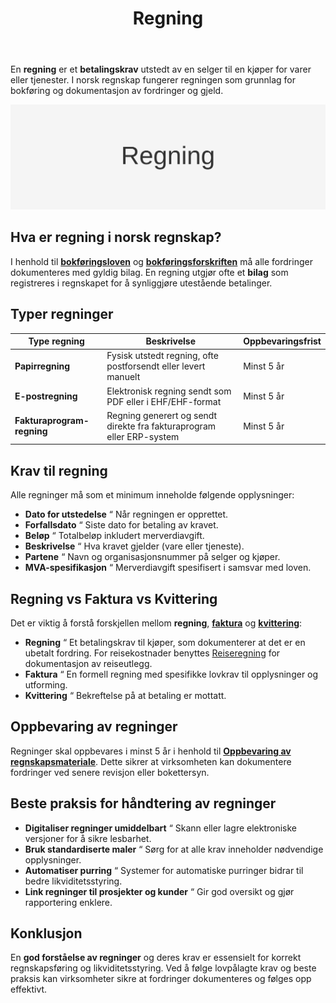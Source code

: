 ﻿---
title: "Regning"
seoTitle: "Regning"
description: "En regning er et betalingskrav fra selger til kjøper for varer eller tjenester, og fungerer som dokumentasjon og bilag i norsk regnskap."
summary: "Hva en regning er, krav til innhold, forskjellen mot faktura og kvittering, og oppbevaringsregler."
---

En **regning** er et **betalingskrav** utstedt av en selger til en kjøper for varer eller tjenester. I norsk regnskap fungerer regningen som grunnlag for bokføring og dokumentasjon av fordringer og gjeld.

![Regning](regning-image.svg)

## Hva er regning i norsk regnskap?

I henhold til **[bokføringsloven](/blogs/regnskap/hva-er-bokforingsloven "Hva er Bokføringsloven? Komplett Guide til Norsk Bokføringslovgivning")** og **[bokføringsforskriften](/blogs/regnskap/hva-er-bokforingsforskriften "Bokføringsforskriften - Komplett Guide til Norske Bokføringskrav og Regler")** må alle fordringer dokumenteres med gyldig bilag. En regning utgjør ofte et **bilag** som registreres i regnskapet for å synliggjøre utestående betalinger.

## Typer regninger

| **Type regning**           | **Beskrivelse**                                                          | **Oppbevaringsfrist** |
|----------------------------|--------------------------------------------------------------------------|-----------------------|
| **Papirregning**           | Fysisk utstedt regning, ofte postforsendt eller levert manuelt            | Minst 5 år            |
| **E-postregning**          | Elektronisk regning sendt som PDF eller i EHF/EHF-format                  | Minst 5 år            |
| **Fakturaprogram-regning** | Regning generert og sendt direkte fra fakturaprogram eller ERP-system     | Minst 5 år            |

## Krav til regning

Alle regninger må som et minimum inneholde følgende opplysninger:

* **Dato for utstedelse** “ Når regningen er opprettet.
* **Forfallsdato** “ Siste dato for betaling av kravet.
* **Beløp** “ Totalbeløp inkludert merverdiavgift.
* **Beskrivelse** “ Hva kravet gjelder (vare eller tjeneste).
* **Partene** “ Navn og organisasjonsnummer på selger og kjøper.
* **MVA-spesifikasjon** “ Merverdiavgift spesifisert i samsvar med loven.

## Regning vs Faktura vs Kvittering

Det er viktig å forstå forskjellen mellom **regning**, **[faktura](/blogs/regnskap/hva-er-en-faktura "Hva er en Faktura? En Guide til Norske Fakturakrav")** og **[kvittering](/blogs/regnskap/kvittering "Hva er Kvittering? En Guide til Kvitteringskrav i Norsk Regnskap")**:

* **Regning** “ Et betalingskrav til kjøper, som dokumenterer at det er en ubetalt fordring. For reisekostnader benyttes [Reiseregning](/blogs/regnskap/reiseregning "Reiseregning - Guide til reiseregninger i Norsk Regnskap") for dokumentasjon av reiseutlegg.
* **Faktura** “ En formell regning med spesifikke lovkrav til opplysninger og utforming.
* **Kvittering** “ Bekreftelse på at betaling er mottatt.

## Oppbevaring av regninger

Regninger skal oppbevares i minst 5 år i henhold til **[Oppbevaring av regnskapsmateriale](/blogs/regnskap/oppbevaring-av-regnskapsmateriale "Oppbevaring av Regnskapsmateriale - Krav, Frister og Beste Praksis i Norge")**. Dette sikrer at virksomheten kan dokumentere fordringer ved senere revisjon eller bokettersyn.

## Beste praksis for håndtering av regninger

* **Digitaliser regninger umiddelbart** “ Skann eller lagre elektroniske versjoner for å sikre lesbarhet.
* **Bruk standardiserte maler** “ Sørg for at alle krav inneholder nødvendige opplysninger.
* **Automatiser purring** “ Systemer for automatiske purringer bidrar til bedre likviditetsstyring.
* **Link regninger til prosjekter og kunder** “ Gir god oversikt og gjør rapportering enklere.

## Konklusjon

En **god forståelse av regninger** og deres krav er essensielt for korrekt regnskapsføring og likviditetsstyring. Ved å følge lovpålagte krav og beste praksis kan virksomheter sikre at fordringer dokumenteres og følges opp effektivt.










